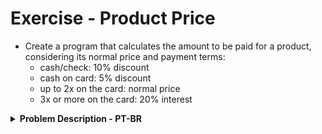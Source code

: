 # Exercise - Product Price
- Create a program that calculates the amount to be paid for a product, considering its normal price and payment terms:
   - cash/check: 10% discount
   - cash on card: 5% discount
   - up to 2x on the card: normal price
   - 3x or more on the card: 20% interest

<details >
  <summary><b>Problem Description - PT-BR</b></summary>

- Elabore um programa que calcule o valor a ser pago por um produto, considerando o seu preço normal e condição de pagamento:
  - à vista dinheiro/cheque: 10% de desconto
  - à vista no cartão: 5% de desconto
  - em até 2x no cartão: preço normal
  - 3x ou mais no cartão: 20% de juros

</details>
